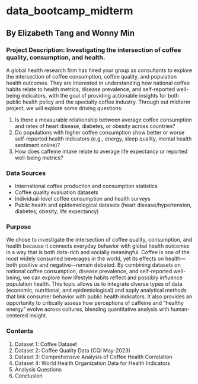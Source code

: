 # data_bootcamp_midterm
## By Elizabeth Tang and Wonny Min

### Project Description: Investigating the intersection of coffee quality, consumption, and health.
A global health research firm has hired your group as consultants to explore the intersection of coffee consumption, coffee quality, and population health outcomes. They are interested in understanding how national coffee habits relate to health metrics, disease prevalence, and self-reported well-being indicators, with the goal of providing actionable insights for both public health policy and the specialty coffee industry. Through out midterm project, we will explore some driving questions:

1) Is there a measurable relationship between average coffee consumption and rates of heart disease, diabetes, or obesity across countries?
2) Do populations with higher coffee consumption show better or worse self-reported health indicators (e.g., energy, sleep quality, mental health sentiment online)?
3) How does caffeine intake relate to average life expectancy or reported well-being metrics?

### Data Sources
- International coffee production and consumption statistics
- Coffee quality evaluation datasets
- Individual-level coffee consumption and health surveys
- Public health and epidemiological datasets (heart disease/hypertension, diabetes, obesity, life expectancy)

### Purpose
We chose to investigate the intersection of coffee quality, consumption, and health because it connects everyday behavior with global health outcomes in a way that is both data-rich and socially meaningful. Coffee is one of the most widely consumed beverages in the world, yet its effects on health—both positive and negative—remain debated. By combining datasets on national coffee consumption, disease prevalence, and self-reported well-being, we can explore how lifestyle habits reflect and possibly influence population health. This topic allows us to integrate diverse types of data (economic, nutritional, and epidemiological) and apply analytical methods that link consumer behavior with public health indicators. It also provides an opportunity to critically assess how perceptions of caffeine and “healthy energy” evolve across cultures, blending quantitative analysis with human-centered insight.

### Contents
1. Dataset 1: Coffee Dataset
2. Dataset 2: Coffee Quality Data (CQI May-2023)
3. Dataset 3: Comprehensive Analysis of Coffee Health Correlation
4. Dataset 4: World Health Organization Data for Health Indicators
5. Analysis Questions
6. Conclusion
